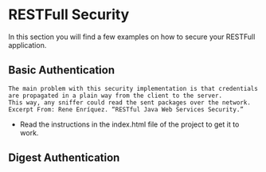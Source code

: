 # RESTFull Security

In this section you will find a few examples on how to secure your RESTFull application.


## Basic Authentication

    The main problem with this security implementation is that credentials are propagated in a plain way from the client to the server.
    This way, any sniffer could read the sent packages over the network.
    Excerpt From: Rene Enríquez. “RESTful Java Web Services Security.”

* Read the instructions in the index.html file of the project to get it to work.


## Digest Authentication



